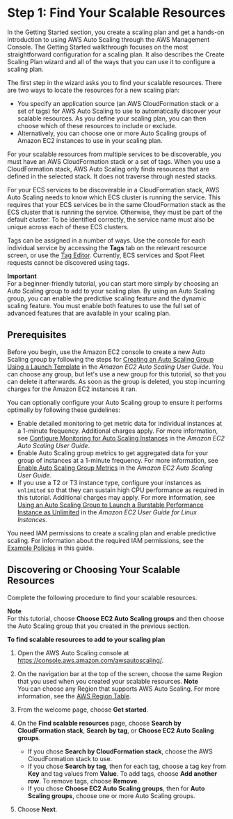 # Step 1: Find Your Scalable Resources<a name="gs-select-application"></a>

In the Getting Started section, you create a scaling plan and get a hands\-on introduction to using AWS Auto Scaling through the AWS Management Console\. The Getting Started walkthrough focuses on the most straightforward configuration for a scaling plan\. It also describes the Create Scaling Plan wizard and all of the ways that you can use it to configure a scaling plan\. 

The first step in the wizard asks you to find your scalable resources\. There are two ways to locate the resources for a new scaling plan:
+ You specify an application source \(an AWS CloudFormation stack or a set of tags\) for AWS Auto Scaling to use to automatically discover your scalable resources\. As you define your scaling plan, you can then choose which of these resources to include or exclude\. 
+ Alternatively, you can choose one or more Auto Scaling groups of Amazon EC2 instances to use in your scaling plan\.

For your scalable resources from multiple services to be discoverable, you must have an AWS CloudFormation stack or a set of tags\. When you use a CloudFormation stack, AWS Auto Scaling only finds resources that are defined in the selected stack\. It does not traverse through nested stacks\.

For your ECS services to be discoverable in a CloudFormation stack, AWS Auto Scaling needs to know which ECS cluster is running the service\. This requires that your ECS services be in the same CloudFormation stack as the ECS cluster that is running the service\. Otherwise, they must be part of the default cluster\. To be identified correctly, the service name must also be unique across each of these ECS clusters\.

Tags can be assigned in a number of ways\. Use the console for each individual service by accessing the **Tags** tab on the relevant resource screen, or use the [Tag Editor](https://docs.aws.amazon.com/awsconsolehelpdocs/latest/gsg/tag-editor.html)\. Currently, ECS services and Spot Fleet requests cannot be discovered using tags\. 

**Important**  
For a beginner\-friendly tutorial, you can start more simply by choosing an Auto Scaling group to add to your scaling plan\. By using an Auto Scaling group, you can enable the predictive scaling feature and the dynamic scaling feature\. You must enable both features to use the full set of advanced features that are available in your scaling plan\.

## Prerequisites<a name="gs-select-application-prereq"></a>

Before you begin, use the Amazon EC2 console to create a new Auto Scaling group by following the steps for [Creating an Auto Scaling Group Using a Launch Template](https://docs.aws.amazon.com/autoscaling/ec2/userguide/create-asg-launch-template.html) in the *Amazon EC2 Auto Scaling User Guide*\. You can choose any group, but let's use a new group for this tutorial, so that you can delete it afterwards\. As soon as the group is deleted, you stop incurring charges for the Amazon EC2 instances it ran\.

You can optionally configure your Auto Scaling group to ensure it performs optimally by following these guidelines:
+ Enable detailed monitoring to get metric data for individual instances at a 1\-minute frequency\. Additional charges apply\. For more information, see [Configure Monitoring for Auto Scaling Instances](https://docs.aws.amazon.com/autoscaling/ec2/userguide/as-instance-monitoring.html#enable-as-instance-metrics) in the *Amazon EC2 Auto Scaling User Guide*\.
+ Enable Auto Scaling group metrics to get aggregated data for your group of instances at a 1\-minute frequency\. For more information, see [Enable Auto Scaling Group Metrics](https://docs.aws.amazon.com/autoscaling/ec2/userguide/as-instance-monitoring.html#as-enable-group-metrics) in the *Amazon EC2 Auto Scaling User Guide*\.
+ If you use a T2 or T3 instance type, configure your instances as `unlimited` so that they can sustain high CPU performance as required in this tutorial\. Additional charges may apply\. For more information, see [Using an Auto Scaling Group to Launch a Burstable Performance Instance as Unlimited](https://docs.aws.amazon.com/AWSEC2/latest/UserGuide/burstable-performance-instances-how-to.html#burstable-performance-instances-auto-scaling-grp) in the *Amazon EC2 User Guide for Linux Instances*\.

You need IAM permissions to create a scaling plan and enable predictive scaling\. For information about the required IAM permissions, see the [Example Policies](auth-and-access-control.md#aws-auto-scaling-example-policies) in this guide\.

## Discovering or Choosing Your Scalable Resources<a name="gs-choose-discovery-method"></a>

Complete the following procedure to find your scalable resources\. 

**Note**  
For this tutorial, choose **Choose EC2 Auto Scaling groups** and then choose the Auto Scaling group that you created in the previous section\.

**To find scalable resources to add to your scaling plan**

1. Open the AWS Auto Scaling console at [https://console\.aws\.amazon\.com/awsautoscaling/](https://console.aws.amazon.com/awsautoscaling/)\.

1. On the navigation bar at the top of the screen, choose the same Region that you used when you created your scalable resources\. 
**Note**  
You can choose any Region that supports AWS Auto Scaling\. For more information, see the [AWS Region Table](https://aws.amazon.com/about-aws/global-infrastructure/regional-product-services/)\.

1. From the welcome page, choose **Get started**\.

1. On the **Find scalable resources** page, choose **Search by CloudFormation stack**, **Search by tag**, or **Choose EC2 Auto Scaling groups**\.
   + If you chose **Search by CloudFormation stack**, choose the AWS CloudFormation stack to use\.
   + If you chose **Search by tag**, then for each tag, choose a tag key from **Key** and tag values from **Value**\. To add tags, choose **Add another row**\. To remove tags, choose **Remove**\.
   + If you chose **Choose EC2 Auto Scaling groups**, then for **Auto Scaling groups**, choose one or more Auto Scaling groups\.

1. Choose **Next**\.